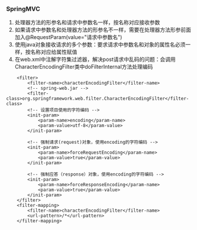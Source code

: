 ### SpringMVC
1. 处理器方法的形参名和请求中参数名一样，按名称对应接收参数
2. 如果请求中参数名和处理器方法的形参名不一样，需要在处理器方法形参前面加入@RequestParam(value="请求中参数名")  
3. 使用java对象接收请求的多个参数：要求请求中参数名和对象的属性名必须一样，按名称对应给属性赋值
4. 在web.xml中注解字符集过滤器，解决post请求中乱码的问题：会调用CharacterEncodingFilter类中doFilterInternal方法处理编码
```
    <filter>
        <filter-name>characterEncodingFilter</filter-name>
        <!-- spring-web.jar -->
        <filter-class>org.springframework.web.filter.CharacterEncodingFilter</filter-class>
        <!-- 设置项目使用的字符编码 -->
        <init-param>
            <param-name>encoding</param-name>
            <param-value>utf-8</param-value>
        </init-param>

        <!-- 强制请求(request)对象，使用encoding的字符编码 -->
        <init-param>
            <param-name>forceRequestEncoding</param-name>
            <param-value>true</param-value>
        </init-param>

        <!-- 强制应答（response）对象，使用encoding的字符编码 -->
        <init-param>
            <param-name>forceResponseEncoding</param-name>
            <param-value>true</param-value>
        </init-param>
    </filter>
    <filter-mapping>
        <filter-name>characterEncodingFilter</filter-name>
        <url-pattern>/*</url-pattern>
    </filter-mapping>
```